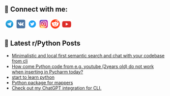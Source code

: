 ## 🔎 Connect with me:
[<img src="https://github.com/bullbesh/bullbesh/blob/main/images/Telegram.png" width="32" height="32" />](https://t.me/bullbesh)
[<img src="https://github.com/bullbesh/bullbesh/blob/main/images/VK.png" width="32" height="32" />](https://vk.com/bullbesh)
[<img src="https://github.com/bullbesh/bullbesh/blob/main/images/Twitter.png" width="32" height="32" />](https://twitter.com/bullbesh1)
[<img src="https://github.com/bullbesh/bullbesh/blob/main/images/Instagram.png" width="32" height="32" />](https://www.instagram.com/bullbesh)
[<img src="https://github.com/bullbesh/bullbesh/blob/main/images/Reddit.png" width="32" height="32" />](https://www.reddit.com/user/bullbesh)
[<img src="https://github.com/bullbesh/bullbesh/blob/main/images/YouTube.png" width="32" height="32" />](https://www.youtube.com/channel/UCtfjRs6uzgq5mfm8S06WTcg)

## 📕 Latest r/Python Posts
<!-- BLOG-POST-LIST:START -->
- [Minimalistic and local first semantic search and chat with your codebase from cli](https://www.reddit.com/r/Python/comments/16thg8x/minimalistic_and_local_first_semantic_search_and/)
- [How come Python code from e.g. youtube &lpar;2years old&rpar; do not work when inserting in Pycharm today?](https://www.reddit.com/r/Python/comments/16thdyo/how_come_python_code_from_eg_youtube_2years_old/)
- [start to learn python](https://www.reddit.com/r/Python/comments/16tgt95/start_to_learn_python/)
- [Python package for mappers](https://www.reddit.com/r/Python/comments/16tgr8g/python_package_for_mappers/)
- [Check out my ChatGPT integration for CLI.](https://www.reddit.com/r/Python/comments/16tfm9q/check_out_my_chatgpt_integration_for_cli/)
<!-- BLOG-POST-LIST:END -->
